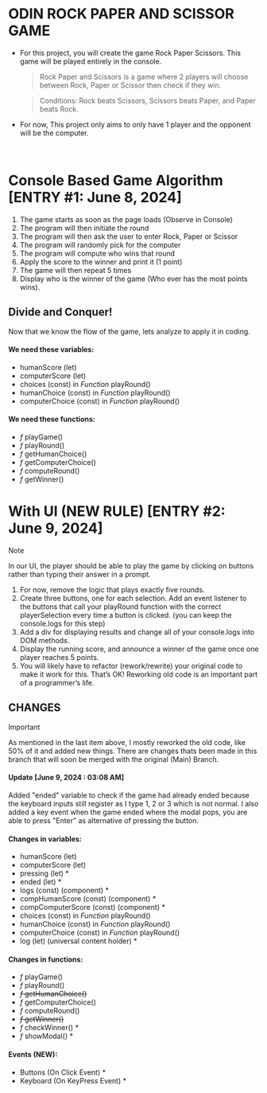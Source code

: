 # ODIN ROCK PAPER AND SCISSOR GAME

- For this project, you will create the game Rock Paper Scissors. This game will be played entirely in the console.
  > Rock Paper and Scissors is a game where 2 players will choose between Rock, Paper or Scissor then check if they win.

  > Conditions: Rock beats Scissors, Scissors beats Paper, and Paper beats Rock. 

- For now, This project only aims to only have 1 player and the opponent will be the computer.

<br>

# Console Based Game Algorithm [ENTRY #1: June 8, 2024]

 1. The game starts as soon as the page loads (Observe in Console)
 2. The program will then initiate the round
 3. The program will then ask the user to enter Rock, Paper or Scissor
 4. The program will randomly pick for the computer
 5. The program will compute who wins that round
 6. Apply the score to the winner and print it (1 point)
 7. The game will then repeat 5 times
 8. Display who is the winner of the game (Who ever has the most points wins).

## Divide and Conquer!

Now that we know the flow of the game, lets analyze to apply it in coding.

#### We need these variables:
 - humanScore (let)
 - computerScore (let)
 - choices (const) in _Function_ playRound()
 - humanChoice (const) in _Function_ playRound()
 - computerChoice (const) in _Function_ playRound()

#### We need these functions:
 - _f_ playGame()
 - _f_ playRound()
 - _f_ getHumanChoice()
 - _f_ getComputerChoice()
 - _f_ computeRound()
 - _f_ getWinner()


# With UI (NEW RULE) [ENTRY #2: June 9, 2024]
> [!NOTE]
> In our UI, the player should be able to play the game by clicking on buttons rather than typing their answer in a prompt. 

1. For now, remove the logic that plays exactly five rounds.
2. Create three buttons, one for each selection. Add an event listener to the buttons that call your playRound function with the correct playerSelection every time a button is clicked. (you can keep the console.logs for this step)
3. Add a div for displaying results and change all of your console.logs into DOM methods.
4. Display the running score, and announce a winner of the game once one player reaches 5 points.
5. You will likely have to refactor (rework/rewrite) your original code to make it work for this. That’s OK! Reworking old code is an important part of a programmer’s life.

## CHANGES
> [!IMPORTANT]
> As mentioned in the last item above, I mostly reworked the old code, like 50% of it and added new things. There are changes thats been made in this branch that will soon be merged with the original (Main) Branch.
> #### Update [June 9, 2024 : 03:08 AM]
> Added "ended" variable to check if the game had already ended because the keyboard inputs still register as I type 1, 2 or 3 which is not normal. 
> I also added a key event when the game ended where the modal pops, you are able to press "Enter" as alternative of pressing the button.

#### Changes in variables:
 - humanScore (let)
 - computerScore (let)
 - pressing (let) * 
 - ended (let) *
 - logs (const) (component) *
 - compHumanScore (const) (component) *
 - compComputerScore (const) (component) *
 - choices (const) in _Function_ playRound()
 - humanChoice (const) in _Function_ playRound()
 - computerChoice (const) in _Function_ playRound()
 - log (let) (universal content holder) *

#### Changes in functions:
 - _f_ playGame()
 - _f_ playRound()
 - ~~_f_ getHumanChoice()~~
 - _f_ getComputerChoice()
 - _f_ computeRound()
 - ~~_f_ getWinner()~~
 - _f_ checkWinner() *
 - _f_ showModal() *

#### Events (NEW):
 - Buttons (On Click Event) *
 - Keyboard (On KeyPress Event) *